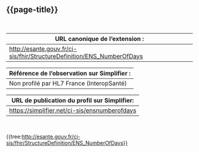 ## {{page-title}}
&nbsp;


|     URL canonique de l’extension :                                            |
|-------------------------------------------------------------------------------|
|     http://esante.gouv.fr/ci-sis/fhir/StructureDefinition/ENS_NumberOfDays    |

|     Référence de l’observation sur Simplifier :    |
|----------------------------------------------------|
|     Non profilé par HL7   France (InteropSanté)    |

|     URL de publication du profil sur Simplifier:     |
|------------------------------------------------------|
|     https://simplifier.net/ci-sis/ensnumberofdays    |

&nbsp;

{{tree:http://esante.gouv.fr/ci-sis/fhir/StructureDefinition/ENS_NumberOfDays}}

&nbsp;
